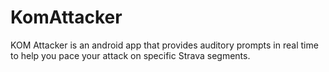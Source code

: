 # KomAttacker
KOM Attacker is an android app that provides auditory prompts in real time to help you pace your attack on specific Strava segments.
